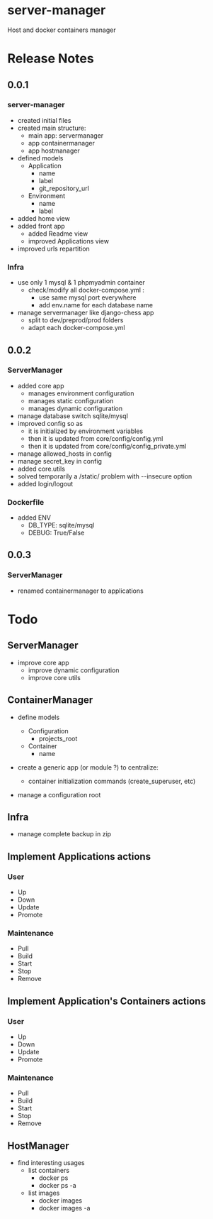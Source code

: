 # server-manager
Host and docker containers manager


# Release Notes

## 0.0.1

### server-manager
* created initial files
* created main structure:
  * main app: servermanager
  * app containermanager
  * app hostmanager
* defined models
  * Application
    * name
    * label
    * git_repository_url
  * Environment
    * name
    * label
* added home view
* added front app
  * added Readme view
  * improved Applications view
* improved urls repartition

### Infra
* use only 1 mysql & 1 phpmyadmin container
  * check/modify all docker-compose.yml :
    * use same mysql port everywhere
    * add env.name for each database name
* manage servermanager like django-chess app
  * split to dev/preprod/prod folders
  * adapt each docker-compose.yml

## 0.0.2

### ServerManager
* added core app
  * manages environment configuration
  * manages static configuration
  * manages dynamic configuration
* manage database switch sqlite/mysql
* improved config so as 
  * it is initialized by environment variables
  * then it is updated from core/config/config.yml 
  * then it is updated from core/config/config_private.yml 
* manage allowed_hosts in config
* manage secret_key in config
* added core.utils
* solved temporarily a /static/ problem with --insecure option
* added login/logout

### Dockerfile
* added ENV
  * DB_TYPE: sqlite/mysql
  * DEBUG: True/False

## 0.0.3

### ServerManager
* renamed containermanager to applications


# Todo

## ServerManager
* improve core app
  * improve dynamic configuration
  * improve core utils

## ContainerManager

* define models
  * Configuration
    * projects_root
  * Container
    * name

* create a generic app (or module ?) to centralize:
  * container initialization commands (create_superuser, etc)

* manage a configuration root

## Infra
* manage complete backup in zip

## Implement Applications actions

### User
* Up
* Down
* Update
* Promote

### Maintenance
* Pull
* Build
* Start
* Stop
* Remove

## Implement Application's Containers actions

### User
* Up
* Down
* Update
* Promote

### Maintenance
* Pull
* Build
* Start
* Stop
* Remove

## HostManager
* find interesting usages
  * list containers
    * docker ps
    * docker ps -a
  * list images
    * docker images
    * docker images -a
    